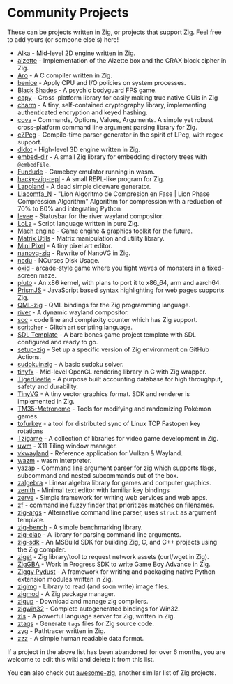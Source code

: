 # Community Projects

These can be projects written in Zig, or projects that support Zig. Feel free to add yours (or someone else's) here!

* [Alka](https://github.com/Kiakra/Alka) - Mid-level 2D engine written in Zig.
* [alzette](https://github.com/jedisct1/zig-alzette) - Implementation of the Alzette box and the CRAX block cipher in Zig.
* [Aro](https://github.com/Vexu/arocc) - A C compiler written in Zig.
* [benice](https://git.sr.ht/~danyspin97/benice) - Apply CPU and I/O policies on system processes.
* [Black Shades](https://sr.ht/~cnx/blackshades) - A psychic bodyguard FPS game.
* [capy](https://github.com/capy-ui/capy) - Cross-platform library for easily making true native GUIs in Zig 
* [charm](https://github.com/jedisct1/zig-charm) - A tiny, self-contained cryptography library, implementing authenticated encryption and keyed hashing.
* [cova](https://github.com/00JCIV00/cova) - Commands, Options, Values, Arguments. A simple yet robust cross-platform command line argument parsing library for Zig.
* [cZPeg](https://github.com/spadix0/cZPeg) - Compile-time parser generator in the spirit of LPeg, with regex support.
* [didot](https://github.com/zenith391/didot) - High-level 3D engine written in Zig.
* [embed-dir](https://hg.sr.ht/~dermetfan/embed-dir) - A small Zig library for embedding directory trees with `@embedFile`.
* [Fundude](https://github.com/fengb/fundude) - Gameboy emulator running in wasm.
* [hacky-zig-repl](https://github.com/Hejsil/hacky-zig-repl) - A small REPL-like program for Zig.
* [Lappland](https://github.com/alamlintang/lappland) - A dead simple diceware generator.
* [Liacomfa_N]() - "Lion Algoritmo de Compresion en Fase | Lion Phase Compression Algorithm" Algorithm for compression with a reduction of 70% to 80% and integrating Python
* [levee](https://sr.ht/~andreafeletto/levee) - Statusbar for the river wayland compositor.
* [LoLa](https://github.com/masterQ32/LoLa-Native) - Script language written in pure Zig.
* [Mach engine](https://github.com/hexops/mach) - Game engine & graphics toolkit for the future.
* [Matrix Utils](https://github.com/vbrusca/ZigMatrixUtils) - Matrix manipulation and utility library.
* [Mini Pixel](https://github.com/fabioarnold/MiniPixel) - A tiny pixel art editor.
* [nanovg-zig](https://github.com/fabioarnold/nanovg-zig) - Rewrite of NanoVG in Zig.
* [ncdu](https://dev.yorhel.nl/ncdu) - NCurses Disk Usage.
* [oxid](https://github.com/dbandstra/oxid) - arcade-style game where you fight waves of monsters in a fixed-screen maze.
* [pluto](https://github.com/SamTebbs33/pluto) - An x86 kernel, with plans to port it to x86_64, arm and aarch64.
* [PrismJS](https://github.com/PrismJS/prism) - JavaScript based syntax highlighting for web pages supports Zig.
* [QML-zig](https://github.com/kassane/qml_zig) - QML bindings for the Zig programming language.
* [river](https://github.com/ifreund/river) - A dynamic wayland compositor.
* [scc](https://github.com/boyter/scc) - code line and complexity counter which has Zig support.
* [scritcher](https://gitdab.com/luna/scritcher) - Glitch art scripting language.
* [SDL Template](https://github.com/vbrusca/ZigSdlGameTemplate) - A bare bones game project template with SDL configured and ready to go.
* [setup-zig](https://github.com/korandoru/setup-zig) - Set up a specific version of Zig environment on GitHub Actions.
* [sudokuinzig](https://github.com/user00e00/sudokuinzig) - A basic sudoku solver.
* [tinyfx](https://github.com/shakesoda/tinyfx) - Mid-level OpenGL rendering library in C with Zig wrapper.
* [TigerBeetle](https://github.com/coilhq/tigerbeetle) - A purpose built accounting database for high throughput, safety and durability.
* [TinyVG](https://tinyvg.tech/) - A tiny vector graphics format. SDK and renderer is implemented in Zig.
* [TM35-Metronome](https://github.com/TM35-Metronome) - Tools for modifying and randomizing Pokémon games.
* [tofurkey](https://github.com/blblack/tofurkey) - a tool for distributed sync of Linux TCP Fastopen key rotations
* [Tzigame](https://sr.ht/~cnx/tzigame) - A collection of libraries for video game development in Zig.
* [uwm](https://github.com/MaFackler/uwm) - X11 Tiling window manager.
* [vkwayland](https://github.com/kdchambers/vkwayland) - Reference application for Vulkan & Wayland.
* [wazm](https://github.com/fengb/wazm) - wasm interpreter.
* [yazap](https://github.com/PrajwalCH/yazap) - Command line argument parser for zig which supports flags, subcommand and nested subcommands out of the box.
* [zalgebra](https://github.com/kooparse/zalgebra) - Linear algebra library for games and computer graphics.
* [zenith](https://codeberg.org/zenith-editor/zenith) - Minimal text editor with familiar key bindings
* [zerve](https://github.com/floscodes/zerve) - Simple framework for writing web services and web apps.
* [zf](https://github.com/natecraddock/zf) - commandline fuzzy finder that prioritizes matches on filenames.
* [zig-args](https://github.com/MasterQ32/zig-args) - Alternative command line parser, uses `struct` as argument template.
* [zig-bench](https://github.com/Hejsil/zig-bench) - A simple benchmarking library.
* [zig-clap](https://github.com/Hejsil/zig-clap) - A library for parsing command line arguments.
* [zig-sdk](https://github.com/vezel-dev/zig-sdk) - An MSBuild SDK for building Zig, C, and C++ projects using the Zig compiler.
* [ziget](https://github.com/marler8997/ziget) - Zig library/tool to request network assets (curl/wget in Zig).
* [ZigGBA](https://github.com/wendigojaeger/ZigGBA) - Work in Progress SDK to write Game Boy Advance in Zig.
* [Ziggy Pydust](https://pydust.fulcrum.so/latest/) - A framework for writing and packaging native Python extension modules written in Zig.
* [zigimg](https://github.com/mlarouche/zigimg) - Library to read (and soon write) image files.
* [zigmod](https://github.com/nektro/zigmod) - A Zig package manager.
* [zigup](https://github.com/marler8997/zigup) - Download and manage zig compilers.
* [zigwin32](https://github.com/marlersoft/zigwin32) - Complete autogenerated bindings for Win32.
* [zls](https://github.com/zigtools/zls) - A powerful language server for Zig, written in Zig.
* [ztags](https://github.com/gpanders/ztags) - Generate `tags` files for Zig source code.
* [zyg](https://github.com/Opioid/zyg) - Pathtracer written in Zig.
* [zzz](https://github.com/gruebite/zzz) - A simple human readable data format.

If a project in the above list has been abandoned for over 6 months, you are welcome to edit this wiki and delete it from this list.

You can also check out [awesome-zig](https://github.com/catdevnull/awesome-zig), another similar list of Zig projects.
